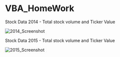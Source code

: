# VBA_HomeWork

Stock Data 2014 - Total stock volume and Ticker Value

![2014_Screenshot](https://user-images.githubusercontent.com/50187921/69012322-10a19700-093a-11ea-8399-e70cc86ed9ca.png)

Stock Data 2015 - Total stock volume and Ticker Value

![2015_Screenshot](https://user-images.githubusercontent.com/50187921/69012339-5a8a7d00-093a-11ea-8b24-75df097b97cb.png)

